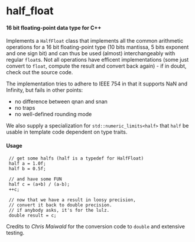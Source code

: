 half_float
========

#### 16 bit floating-point data type for C++ ####

Implements a `HalfFloat` class that implements all the common arithmetic operations for a 16 bit 
floating-point type (10 bits mantissa, 5 bits exponent and one sign bit) and can thus be used (almost)
interchangeably with regular `float`s. Not all operations have efficent implementations (some just convert to `float`, 
compute the result and convert back again) - if in doubt, check out the source code.

The implementation tries to adhere to IEEE 754 in that it supports NaN and Infinity, but fails in other points:

 - no difference between qnan and snan
 - no traps
 - no well-defined rounding mode


We also supply a specialization for `std::numeric_limits<half>` that `half` be usable in template code
dependent on type traits.


#### Usage ####

     // get some halfs (half is a typedef for HalfFloat)
     half a = 1.0f;
     half b = 0.5f;
     
     // and have some FUN
     half c = (a+b) / (a-b);
     ++c;
     
     // now that we have a result in loosy precision,
     // convert it back to double precision.
     // if anybody asks, it's for the lulz.
     double result = c;


Credits to _Chris Maiwald_ for the conversion code to `double` and extensive testing.